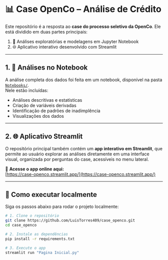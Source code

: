 # 📊 Case OpenCo – Análise de Crédito

Este repositório é a resposta ao **case do processo seletivo da OpenCo**. Ele está dividido em duas partes principais:

1. 📓 Análises exploratórias e modelagens em Jupyter Notebook
2. 🌐 Aplicativo interativo desenvolvido com Streamlit

---

## 1. 📓 Análises no Notebook

A análise completa dos dados foi feita em um notebook, disponível na pasta [`Notebooks/`](./Notebooks).  
Nele estão incluídas:

- Análises descritivas e estatísticas
- Criação de variáveis derivadas
- Identificação de padrões de inadimplência
- Visualizações dos dados


---

## 2. 🌐 Aplicativo Streamlit

O repositório principal também contém um **app interativo em Streamlit**, que permite ao usuário explorar as análises diretamente em uma interface visual, organizada por perguntas do case, acessíveis no menu lateral.

🔗 **Acesse o app online aqui:**  
[https://case-openco.streamlit.app/](https://case-openco.streamlit.app/)

---

## 🚀 Como executar localmente

Siga os passos abaixo para rodar o projeto localmente:

```bash
# 1. Clone o repositório
git clone https://github.com/LuisTorres409/case_openco.git
cd case_openco

# 2. Instale as dependências
pip install -r requirements.txt

# 3. Execute o app
streamlit run "Pagina Inicial.py"
